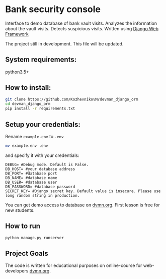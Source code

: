 # Bank security console
Interface to demo database of bank vault visits. Analyzes the information about the vault visits. Detects suspicious visits. Written using [Django Web Framework](https://www.djangoproject.com/)

The project still in development. This file will be updated.

## System requirements:
python3.5+

## How to install:

```bash
git clone https://github.com/KozhevnikovM/devman_django_orm
cd devman_django_orm
pip install -r requirements.txt
```

## Setup your credentials:
Rename ```example.env``` to ```.env``` 
```bash
mv example.env .env
```
and specify it with your credentials:
```
DEBUG= #Debug mode. Default is False.
DB_HOST= #your database address
DB_PORT= #database port
DB_NAME= #database name
DB_USER= #database user
DB_PASSWORD= #database password
SECRET_KEY= #Django secret key. Default value is insecure. Please use long random string in production.

```
You can get demo access to database on [dvmn.org](https://dvmn.org/modules/django-orm/). First lesson is free for new students.

## How to run

```bash
python manage.py runserver
```


## Project Goals
The code is written for educational purposes on online-course for web-developers [dvmn.org](dvmn.org).
